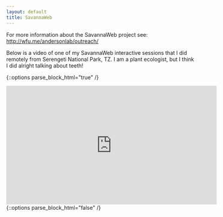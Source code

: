 ```yaml
---
layout: default
title: SavannaWeb
---
```


For more information about the SavannaWeb project see: http://wfu.me/andersonlab/outreach/

Below is a video of one of my SavannaWeb interactive sessions that I did remotely from Serengeti National Park, TZ. I am a plant ecologist, but I think I did alright talking about teeth!

{::options parse_block_html="true" /}
<iframe width="560" height="315" src="https://www.youtube.com/embed/wxKugBqchM4" frameborder="0" allow="autoplay; encrypted-media" allowfullscreen></iframe>
{::options parse_block_html="false" /}
